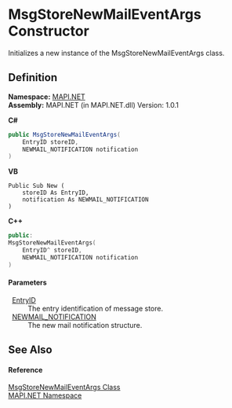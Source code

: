 # MsgStoreNewMailEventArgs Constructor


Initializes a new instance of the MsgStoreNewMailEventArgs class.



## Definition
**Namespace:** <a href="N_MAPI_NET.md">MAPI.NET</a>  
**Assembly:** MAPI.NET (in MAPI.NET.dll) Version: 1.0.1

**C#**
``` C#
public MsgStoreNewMailEventArgs(
	EntryID storeID,
	NEWMAIL_NOTIFICATION notification
)
```
**VB**
``` VB
Public Sub New ( 
	storeID As EntryID,
	notification As NEWMAIL_NOTIFICATION
)
```
**C++**
``` C++
public:
MsgStoreNewMailEventArgs(
	EntryID^ storeID, 
	NEWMAIL_NOTIFICATION notification
)
```



#### Parameters
<dl><dt>  <a href="T_MAPI_NET_EntryID.md">EntryID</a></dt><dd>The entry identification of message store.</dd><dt>  <a href="T_MAPI_NET_NEWMAIL_NOTIFICATION.md">NEWMAIL_NOTIFICATION</a></dt><dd>The new mail notification structure.</dd></dl>

## See Also


#### Reference
<a href="T_MAPI_NET_MsgStoreNewMailEventArgs.md">MsgStoreNewMailEventArgs Class</a>  
<a href="N_MAPI_NET.md">MAPI.NET Namespace</a>  
